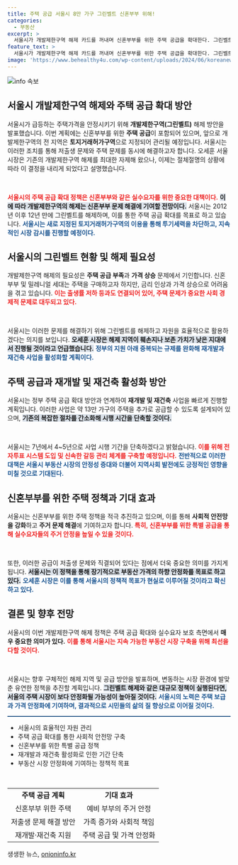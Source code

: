 ```yaml
---
title: 주택 공급 서울시 8만 가구 그린벨트 신혼부부 위해!
categories:
  - 부동산
excerpt: >
  서울시가 개발제한구역 해제 카드를 꺼내며 신혼부부를 위한 주택 공급을 확대한다. 그린벨트 해제로 최대 8만 가구를 공급할 계획이며, 재개발·재건축도 가속화된다. 안정적인 집값을 위한 서울시의 새로운 대책에 귀추가 주목된다.
feature_text: >
  서울시가 개발제한구역 해제 카드를 꺼내며 신혼부부를 위한 주택 공급을 확대한다. 그린벨트 해제로 최대 8만 가구를 공급할 계획이며, 재개발·재건축도 가속화된다. 안정적인 집값을 위한 서울시의 새로운 대책에 귀추가 주목된다.
image: 'https://www.behealthy4u.com/wp-content/uploads/2024/06/koreanews.jpg'
---
```


<p><img src="https://www.behealthy4u.com/wp-content/uploads/2024/06/koreanews.jpg" alt="info 속보" /></p>

<h2 data-ke-size="size26">서울시 개발제한구역 해제와 주택 공급 확대 방안</h2>

<p data-ke-size="size16">서울시가 급등하는 주택가격을 안정시키기 위해 <b>개발제한구역(그린벨트)</b> 해제 방안을 발표했습니다. 이번 계획에는 신혼부부를 위한 <b>주택 공급</b>이 포함되어 있으며, 앞으로 개발제한구역의 전 지역은 <b>토지거래허가구역</b>으로 지정되어 관리될 예정입니다. 서울시는 이러한 조치를 통해 저출생 문제와 주택 문제를 동시에 해결하고자 합니다. 오세훈 서울시장은 기존의 개발제한구역 해제를 최대한 자제해 왔으나, 이제는 절체절명의 상황에 따라 이 결정을 내리게 되었다고 설명했습니다.</p>

<p data-ke-size="size16">&nbsp;</p>

<p><b><span style="color: #ee2323;">서울시의 주택 공급 확대 정책은 신혼부부와 같은 실수요자를 위한 중요한 대책이다.</span></b> <b><span style="background-color: #21538527;">이에 따라 개발제한구역의 해제는 신혼부부 문제 해결에 기여할 전망이다.</span></b> 서울시는 2012년 이후 12년 만에 그린벨트를 해제하며, 이를 통한 주택 공급 확대를 목표로 하고 있습니다. <b><span style="color: #1a5490;">서울시는 새로 지정된 토지거래허가구역의 이용을 통해 투기세력을 차단하고, 지속적인 시장 감시를 진행할 예정이다.</span></b></p>

<h2 data-ke-size="size26">서울시의 그린벨트 현황 및 해제 필요성</h2>

<p data-ke-size="size16">개발제한구역 해제의 필요성은 <b>주택 공급 부족</b>과 <b>가격 상승</b> 문제에서 기인합니다. 신혼부부 및 밀레니얼 세대는 주택을 구매하고자 하지만, 금리 인상과 가격 상승으로 어려움을 겪고 있습니다. <b><span style="color: #ee2323;">이는 출생률 저하 등과도 연결되어 있어, 주택 문제가 중요한 사회 경제적 문제로 대두되고 있다.</span></b> <p data-ke-size="size16">&nbsp;</p>

<p>서울시는 이러한 문제를 해결하기 위해 그린벨트를 해제하고 자원을 효율적으로 활용하겠다는 의지를 보입니다. <b><span style="background-color: #21538527;">오세훈 시장은 해제 지역이 훼손지나 보존 가치가 낮은 지대에서 진행될 것이라고 언급했습니다.</span></b> <b><span style="color: #1a5490;">정부의 지원 아래 중복되는 규제를 완화해 재개발과 재건축 사업을 활성화할 계획이다.</span></b></p>

<h2 data-ke-size="size26">주택 공급과 재개발 및 재건축 활성화 방안</h2>

<p data-ke-size="size16">서울시는 정부 주택 공급 확대 방안과 연계하여 <b>재개발 및 재건축</b> 사업을 빠르게 진행할 계획입니다. 이러한 사업은 약 13만 가구의 주택을 추가로 공급할 수 있도록 설계되어 있으며, <b><span style="background-color: #21538527;">기존의 복잡한 절차를 간소화해 시행 시간을 단축할 것이다.</span></b> <p data-ke-size="size16">&nbsp;</p>

<p>서울시는 7년에서 4~5년으로 사업 시행 기간을 단축하겠다고 밝혔습니다. <b><span style="color: #ee2323;">이를 위해 전자투표 시스템 도입 및 신속한 갈등 관리 체계를 구축할 예정입니다.</span></b> <b><span style="color: #1a5490;">전반적으로 이러한 대책은 서울시 부동산 시장의 안정성 증대와 더불어 지역사회 발전에도 긍정적인 영향을 미칠 것으로 기대된다.</span></b></p>

<h2 data-ke-size="size26">신혼부부를 위한 주택 정책과 기대 효과</h2>

<p data-ke-size="size16">서울시는 신혼부부를 위한 주택 정책을 적극 추진하고 있으며, 이를 통해 <b>사회적 안전망을 강화</b>하고 <b>주거 문제 해결</b>에 기여하고자 합니다. <b><span style="color: #ee2323;">특히, 신혼부부를 위한 특별 공급을 통해 실수요자들의 주거 안정을 높일 수 있을 것이다.</span></b> <p data-ke-size="size16">&nbsp;</p> 

<p>또한, 이러한 공급이 저출생 문제와 직결되어 있다는 점에서 더욱 중요한 의미를 가지게 됩니다. <b><span style="background-color: #21538527;">서울시는 이 정책을 통해 장기적으로 부동산 가격의 하향 안정화를 목표로 하고 있다.</span></b> <b><span style="color: #1a5490;">오세훈 시장은 이를 통해 서울시의 정책적 목표가 현실로 이루어질 것이라고 확신하고 있다.</span></b></p>

<h2 data-ke-size="size26">결론 및 향후 전망</h2>

<p data-ke-size="size16">서울시의 이번 개발제한구역 해제 정책은 주택 공급 확대와 실수요자 보호 측면에서 <b>매우 중요한 의미가 있다.</b> <b><span style="color: #ee2323;">이를 통해 서울시는 지속 가능한 부동산 시장 구축을 위해 최선을 다할 것이다.</span></b> <p data-ke-size="size16">&nbsp;</p>

<p>서울시는 향후 구체적인 해제 지역 및 공급 방안을 발표하며, 변동하는 시장 환경에 발맞춘 유연한 정책을 추진할 계획입니다. <b><span style="background-color: #21538527;">그린벨트 해제와 같은 대규모 정책이 실행된다면, 서울의 주택 시장이 보다 안정화될 가능성이 높아질 것이다.</span></b> <b><span style="color: #1a5490;">서울시의 노력은 주택 보급과 가격 안정화에 기여하며, 결과적으로 시민들의 삶의 질 향상으로 이어질 것이다.</span></b></p>

<p><hr style="height: 2px; background: #215385;"></hr></p>

<ul>
    <li>서울시의 효율적인 자원 관리</li>
    <li>주택 공급 확대를 통한 사회적 안전망 구축</li>
    <li>신혼부부를 위한 특별 공급 정책</li>
    <li>재개발과 재건축 활성화로 인한 기간 단축</li>
    <li>부동산 시장 안정화에 기여하는 정책적 목표</li>
</ul>

<p data-ke-size="size16">&nbsp;</p>

<table>
    <tr>
        <td style="text-align: center; height: 17px;"><b>주택 공급 계획</b></td>
        <td style="text-align: center; height: 17px;"><b>기대 효과</b></td>
    </tr>
    <tr>
        <td style="text-align: center; height: 17px;">신혼부부 위한 주택</td>
        <td style="text-align: center; height: 17px;">예비 부부의 주거 안정</td>
    </tr>
    <tr>
        <td style="text-align: center; height: 17px;">저출생 문제 해결 방안</td>
        <td style="text-align: center; height: 17px;">가족 증가와 사회적 책임</td>
    </tr>
    <tr>
        <td style="text-align: center; height: 17px;">재개발·재건축 지원</td>
        <td style="text-align: center; height: 17px;">주택 공급 및 가격 안정화</td>
    </tr>
</table>
생생한 뉴스, <a href="https://onioninfo.kr" rel="dofollow">onioninfo.kr</a>


